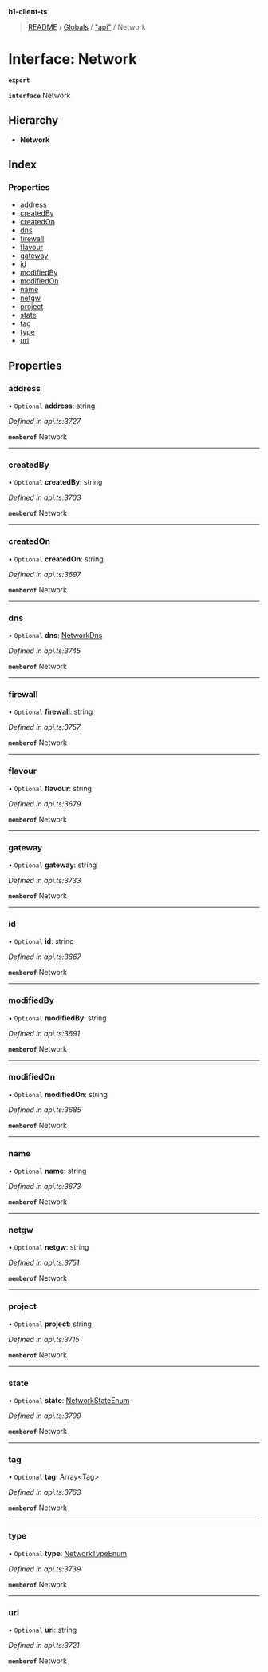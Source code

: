 **h1-client-ts**

> [README](../README.md) / [Globals](../globals.md) / ["api"](../modules/_api_.md) / Network

# Interface: Network

**`export`** 

**`interface`** Network

## Hierarchy

* **Network**

## Index

### Properties

* [address](_api_.network.md#address)
* [createdBy](_api_.network.md#createdby)
* [createdOn](_api_.network.md#createdon)
* [dns](_api_.network.md#dns)
* [firewall](_api_.network.md#firewall)
* [flavour](_api_.network.md#flavour)
* [gateway](_api_.network.md#gateway)
* [id](_api_.network.md#id)
* [modifiedBy](_api_.network.md#modifiedby)
* [modifiedOn](_api_.network.md#modifiedon)
* [name](_api_.network.md#name)
* [netgw](_api_.network.md#netgw)
* [project](_api_.network.md#project)
* [state](_api_.network.md#state)
* [tag](_api_.network.md#tag)
* [type](_api_.network.md#type)
* [uri](_api_.network.md#uri)

## Properties

### address

• `Optional` **address**: string

*Defined in api.ts:3727*

**`memberof`** Network

___

### createdBy

• `Optional` **createdBy**: string

*Defined in api.ts:3703*

**`memberof`** Network

___

### createdOn

• `Optional` **createdOn**: string

*Defined in api.ts:3697*

**`memberof`** Network

___

### dns

• `Optional` **dns**: [NetworkDns](_api_.networkdns.md)

*Defined in api.ts:3745*

**`memberof`** Network

___

### firewall

• `Optional` **firewall**: string

*Defined in api.ts:3757*

**`memberof`** Network

___

### flavour

• `Optional` **flavour**: string

*Defined in api.ts:3679*

**`memberof`** Network

___

### gateway

• `Optional` **gateway**: string

*Defined in api.ts:3733*

**`memberof`** Network

___

### id

• `Optional` **id**: string

*Defined in api.ts:3667*

**`memberof`** Network

___

### modifiedBy

• `Optional` **modifiedBy**: string

*Defined in api.ts:3691*

**`memberof`** Network

___

### modifiedOn

• `Optional` **modifiedOn**: string

*Defined in api.ts:3685*

**`memberof`** Network

___

### name

• `Optional` **name**: string

*Defined in api.ts:3673*

**`memberof`** Network

___

### netgw

• `Optional` **netgw**: string

*Defined in api.ts:3751*

**`memberof`** Network

___

### project

• `Optional` **project**: string

*Defined in api.ts:3715*

**`memberof`** Network

___

### state

• `Optional` **state**: [NetworkStateEnum](../enums/_api_.networkstateenum.md)

*Defined in api.ts:3709*

**`memberof`** Network

___

### tag

• `Optional` **tag**: Array\<[Tag](_api_.tag.md)>

*Defined in api.ts:3763*

**`memberof`** Network

___

### type

• `Optional` **type**: [NetworkTypeEnum](../enums/_api_.networktypeenum.md)

*Defined in api.ts:3739*

**`memberof`** Network

___

### uri

• `Optional` **uri**: string

*Defined in api.ts:3721*

**`memberof`** Network
